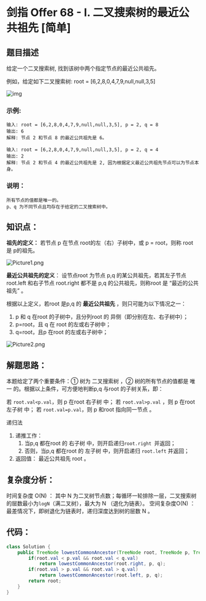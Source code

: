 # 剑指 Offer 68 - I. 二叉搜索树的最近公共祖先 [简单]

## 题目描述

给定一个二叉搜索树, 找到该树中两个指定节点的最近公共祖先。

 例如，给定如下二叉搜索树:  root = [6,2,8,0,4,7,9,null,null,3,5]

![img](http://cdn.xiaot123.com/blog/2021-04/binarysearchtree_improved.png-blog)

### 示例:

```
输入: root = [6,2,8,0,4,7,9,null,null,3,5], p = 2, q = 8
输出: 6 
解释: 节点 2 和节点 8 的最近公共祖先是 6。

输入: root = [6,2,8,0,4,7,9,null,null,3,5], p = 2, q = 4
输出: 2
解释: 节点 2 和节点 4 的最近公共祖先是 2, 因为根据定义最近公共祖先节点可以为节点本身。

```

### 说明：

```
所有节点的值都是唯一的。
p、q 为不同节点且均存在于给定的二叉搜索树中。
```

## 知识点：

**祖先的定义：** 若节点 p 在节点 root的左（右）子树中，或 p = root，则称 root 是 p的祖先。

![Picture1.png](http://cdn.xiaot123.com/blog/2021-04/28242ac7394dfa60a3598a4cf145af9b8311d8f325838e5875d65f6d4ed692fa-Picture1.png-blog)

**最近公共祖先的定义**： 设节点root 为节点 p,q 的某公共祖先，若其左子节点 root.left 和右子节点 root.right 都不是 p,q 的公共祖先，则称root 是 “最近的公共祖先” 。

根据以上定义，若root 是p,q 的 **最近公共祖先** ，则只可能为以下情况之一：

1. p 和 q 在root 的子树中，且分列root 的 异侧（即分别在左、右子树中）；
2. p=root，且 q 在 root 的左或右子树中；
3. q=root，且p 在root 的左或右子树中；

![Picture2.png](http://cdn.xiaot123.com/blog/2021-04/2e9f800c678fa65940262f8f355d6ecf56c693594ca0db1f8e3b266181a21b41-Picture2.png-blog)



## 解题思路：

本题给定了两个重要条件：① 树为 二叉搜索树 ，② 树的所有节点的值都是 唯一 的。根据以上条件，可方便地判断p,q 与root 的子树关系，即：

若 `root.val<p.val`，则 p 在root 右子树 中；
若 `root.val>p.val` ，则 p 在root 左子树 中；
若 `root.val=p.val`，则 p 和root 指向同一节点 。

递归法

1. 递推工作：
   1. 当p,q 都在root 的 右子树 中，则开启递归`root.right `并返回；
   2. 否则，当p,q 都在root 的 左子树 中，则开启递归 `root.left` 并返回；
2. 返回值： 最近公共祖先 root 。



## 复杂度分析：

时间复杂度 O(N) ： 其中 N 为二叉树节点数；每循环一轮排除一层，二叉搜索树的层数最小为` logN `（满二叉树），最大为 N （退化为链表）。
空间复杂度O(N) ： 最差情况下，即树退化为链表时，递归深度达到树的层数 N 。

## 代码：

```java
class Solution {
    public TreeNode lowestCommonAncestor(TreeNode root, TreeNode p, TreeNode q) {
        if(root.val < p.val && root.val < q.val)
            return lowestCommonAncestor(root.right, p, q);
        if(root.val > p.val && root.val > q.val)
            return lowestCommonAncestor(root.left, p, q);
        return root;
    }
}

```

